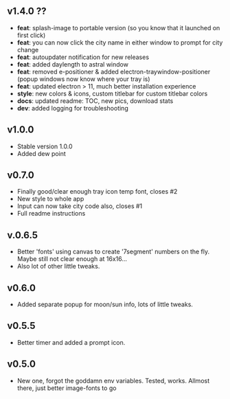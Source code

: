 ## v1.4.0 ??

* **feat**: splash-image to portable version (so you know that it launched on first click)
* **feat**: you can now click the city name in either window to prompt for city change
* **feat**: autoupdater notification for new releases
* **feat**: added daylength to astral window
* **feat**: removed e-positioner & added electron-traywindow-positioner (popup windows now know where your tray is)
* **feat**: updated electron > 11, much better installation experience
* **style**: new colors & icons, custom titlebar for custom titlebar colors
* **docs**: updated readme: TOC, new pics, download stats
* **dev**: added logging for troubleshooting

## v1.0.0

* Stable version 1.0.0
* Added dew point

## v0.7.0

* Finally good/clear enough tray icon temp font, closes #2
* New style to whole app
* Input can now take city code also, closes #1
* Full readme instructions

## v.0.6.5

* Better 'fonts' using canvas to create '7segment' numbers on the fly. Maybe still not clear enough at 16x16...
* Also lot of other little tweaks.

## v0.6.0

* Added separate popup for moon/sun info, lots of little tweaks.

## v0.5.5

* Better timer and added a prompt icon.

## v0.5.0

* New one, forgot the goddamn env variables. Tested, works. Allmost there, just better image-fonts to go

